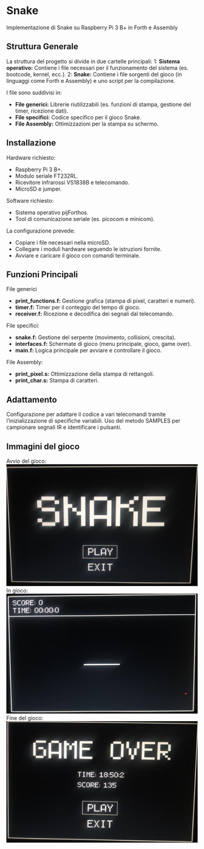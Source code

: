 # Snake
Implementazione di Snake su Raspberry Pi 3 B+ in Forth e Assembly


## Struttura Generale
La struttura del progetto si divide in due cartelle principali:
1: **Sistema operativo:** Contiene i file necessari per il funzionamento del sistema (es. bootcode, kernel, ecc.).
2: **Snake:** Contiene i file sorgenti del gioco (in linguaggi come Forth e Assembly) e uno script per la compilazione.

I file sono suddivisi in:
- **File generici:** Librerie riutilizzabili (es. funzioni di stampa, gestione del timer, ricezione dati).
- **File specifici:** Codice specifico per il gioco Snake.
- **File Assembly:** Ottimizzazioni per la stampa su schermo.


## Installazione
Hardware richiesto:
- Raspberry Pi 3 B+.
- Modulo seriale FT232RL.
- Ricevitore infrarossi VS1838B e telecomando.
- MicroSD e jumper.

Software richiesto:
- Sistema operativo pijForthos.
- Tool di comunicazione seriale (es. picocom e minicom).

La configurazione prevede:
- Copiare i file necessari nella microSD.
- Collegare i moduli hardware seguendo le istruzioni fornite.
- Avviare e caricare il gioco con comandi terminale.


## Funzioni Principali
File generici
- **print_functions.f:** Gestione grafica (stampa di pixel, caratteri e numeri).
- **timer.f:** Timer per il conteggio del tempo di gioco.
- **receiver.f:** Ricezione e decodifica dei segnali dal telecomando.

File specifici:
- **snake.f:** Gestione del serpente (movimento, collisioni, crescita).
- **interfaces.f:** Schermate di gioco (menu principale, gioco, game over).
- **main.f:** Logica principale per avviare e controllare il gioco.

File Assembly:
- **print_pixel.s:** Ottimizzazione della stampa di rettangoli.
- **print_char.s:** Stampa di caratteri.


## Adattamento
Configurazione per adattare il codice a vari telecomandi tramite l’inizializzazione di specifiche variabili.
Uso del metodo SAMPLES per campionare segnali IR e identificare i pulsanti.


## Immagini del gioco
Avvio del gioco:
![Alt text](Img/Start.png)
In gioco:
![Alt text](Img/Game.png)
Fine del gioco:
![Alt text](Img/End.png)

